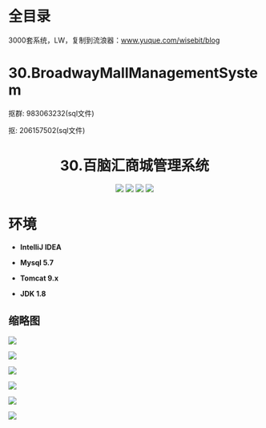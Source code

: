 # 全目录

3000套系统，LW，复制到流浪器：www.yuque.com/wisebit/blog

# 30.BroadwayMallManagementSystem

<p>抠群: 983063232(sql文件)</p>
<p>抠: 206157502(sql文件)</p>

<p><h1 align="center">30.百脑汇商城管理系统</h1></p>



<p align="center">
	<img src="https://img.shields.io/badge/jdk-1.8-orange.svg"/>
    <img src="https://img.shields.io/badge/serlvet-1.x-lightgrey.svg"/>
    <img src="https://img.shields.io/badge/jsp-1.x-blue.svg"/>
    <img src="https://img.shields.io/badge/jdbc-1.0.x-yellow.svg"/>
</p>



# 环境

- <b>IntelliJ IDEA</b>

- <b>Mysql 5.7</b>

- <b>Tomcat 9.x</b>

- <b>JDK 1.8</b>



## 缩略图

![](https://bitwise.oss-cn-heyuan.aliyuncs.com/2024/9/10/b3b3e034-404d-4243-937b-90d3e16e4fcf.png)

![](https://bitwise.oss-cn-heyuan.aliyuncs.com/2024/9/10/5898468e-6218-47f9-b112-510df4c2ca21.png)

![](https://bitwise.oss-cn-heyuan.aliyuncs.com/2024/9/10/b05a0c06-078b-46db-80a1-49dae6b9710c.png)

![](https://bitwise.oss-cn-heyuan.aliyuncs.com/2024/9/10/0309fc0e-3c16-400f-bbc5-a588eefc4758.png)

![](https://bitwise.oss-cn-heyuan.aliyuncs.com/2024/9/10/3b63c3f4-ba7f-4e55-a5d1-15bcc48f6197.png)

![](https://bitwise.oss-cn-heyuan.aliyuncs.com/2024/9/10/276aa562-7638-492a-aff5-b8cb189d4558.png)

